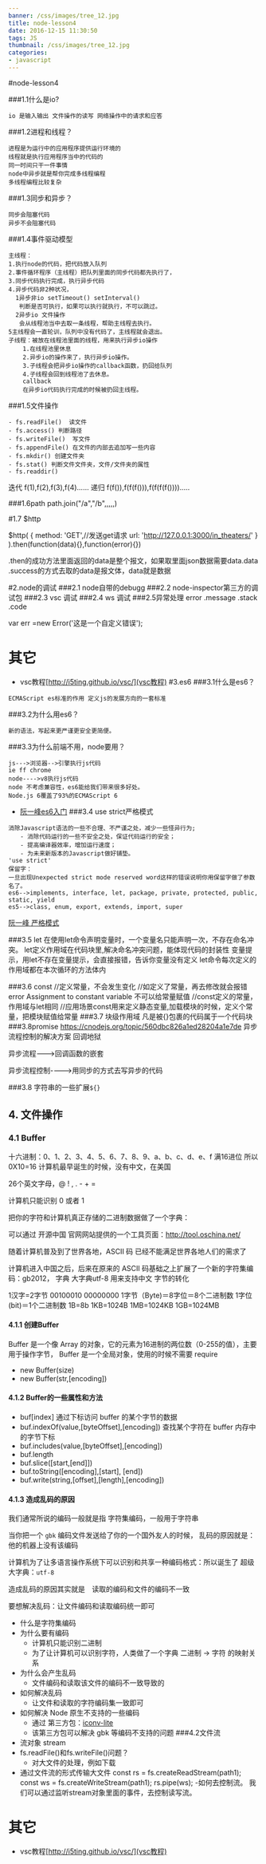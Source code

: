 ```yaml
---
banner: /css/images/tree_12.jpg
title: node-lesson4
date: 2016-12-15 11:30:50
tags: JS
thumbnail: /css/images/tree_12.jpg
categories:
- javascript
---
```


#node-lesson4

###1.1什么是io?
```
io 是输入输出 文件操作的读写 网络操作中的请求和应答
```
###1.2进程和线程？
```
进程是为运行中的应用程序提供运行环境的
线程就是执行应用程序当中的代码的
同一时间只干一件事情
node中异步就是帮你完成多线程编程
多线程编程比较复杂
```
###1.3同步和异步？
```
同步会阻塞代码
异步不会阻塞代码
```
<!--more-->
###1.4事件驱动模型
```
主线程：
1.执行node的代码，把代码放入队列
2.事件循环程序（主线程）把队列里面的同步代码都先执行了，
3.同步代码执行完成，执行异步代码
4.异步代码非2种状况，
  1异步非io setTimeout() setInterval()
   判断是否可执行，如果可以执行就执行，不可以跳过。
  2异步io 文件操作
   会从线程池当中去取一条线程，帮助主线程去执行。
5主线程会一直轮训，队列中没有代码了，主线程就会退出。
子线程：被放在线程池里面的线程，用来执行异步io操作
    1.在线程池里休息
    2.异步io的操作来了，执行异步io操作。
    3.子线程会把异步io操作的callback函数，扔回给队列
    4.子线程会回到线程池了去休息。
    callback
    在异步io代码执行完成的时候被扔回主线程。
```
###1.5文件操作
```
- fs.readFile()  读文件
- fs.access() 判断路径
- fs.writeFile()  写文件
- fs.appendFile() 在文件的内部去追加写一些内容
- fs.mkdir() 创建文件夹
- fs.stat() 判断文件文件夹，文件/文件夹的属性
- fs.readdir()
```

迭代   f(1),f(2),f(3),f(4)......
递归   f(f()),f(f(f())),f(f(f(f()))).....

###1.6path  path.join("/a","/b",,,,,)


#1.7 $http 

$http(
{
    method: 'GET',//发送get请求
    url: 'http://127.0.0.1:3000/in_theaters/'
}
).then(function(data){},function(error){})

.then的成功方法里面返回的data是整个报文，如果取里面json数据需要data.data
.success的方式去取的data是报文体，data就是数据

#2.node的调试
###2.1 node自带的debugg
###2.2 node-inspector第三方的调试包
###2.3 vsc 调试
###2.4 ws 调试
###2.5异常处理
error .message .stack .code

var err =new Error('这是一个自定义错误');




# 其它

- vsc教程[http://i5ting.github.io/vsc/](vsc教程)
#3.es6
###3.1什么是es6？
```
ECMAScript es标准的作用 定义js的发展方向的一套标准
```
###3.2为什么用es6？
```
新的语法，写起来更严谨更安全更简便。
```
###3.3为什么前端不用，node要用？
```
js--->浏览器-->引擎执行js代码
ie ff chrome
node---->v8执行js代码
node 不考虑兼容性，es6能给我们带来很多好处。
Node.js 6覆盖了93%的ECMAScript 6
```

- [阮一峰es6入门](http://es6.ruanyifeng.com/#README)
###3.4 use strict严格模式
```
消除Javascript语法的一些不合理、不严谨之处，减少一些怪异行为;
　　- 消除代码运行的一些不安全之处，保证代码运行的安全；
　　- 提高编译器效率，增加运行速度；
　　- 为未来新版本的Javascript做好铺垫。
'use strict'
保留字：
一旦出现Unexpected strict mode reserved word这样的错误说明你用保留字做了参数名了。
es6-->implements, interface, let, package, private, protected, public, static, yield
es5-->class, enum, export, extends, import, super
```


 [阮一峰 严格模式](http://www.ruanyifeng.com/blog/2013/01/javascript_strict_mode.html)
 
###3.5 let
在使用let命令声明变量时，一个变量名只能声明一次，不存在命名冲突。
let定义作用域在代码块里,解决命名冲突问题，能体现代码的封装性
变量提示，用let不存在变量提示，会直接报错，告诉你变量没有定义
let命令每次定义的作用域都在本次循环的方法体内

###3.6 const
//定义常量，不会发生变化
//如定义了常量，再去修改就会报错error  Assignment to constant variable 不可以给常量赋值
//const定义的常量，作用域与let相同
//应用场景const用来定义静态变量,加载模块的时候，定义个常量，把模块赋值给常量
###3.7 块级作用域
凡是被{}包裹的代码属于一个代码块
###3.8promise
https://cnodejs.org/topic/560dbc826a1ed28204a1e7de
异步流程控制的解决方案
回调地狱


异步流程--->回调函数的嵌套

异步流程控制---->用同步的方式去写异步的代码

###3.8 字符串的一些扩展`${}`
## 4. 文件操作
### 4.1 Buffer
十六进制：0、1、2、3、4、5、6、7、8、9、a、b、c、d、e、f  满16进位 所以 0X10=16
计算机最早诞生的时候，没有中文，在美国

26个英文字母，@ ! , . - + =

计算机只能识别 0 或者 1

把你的字符和计算机真正存储的二进制数据做了一个字典：

可以通过 开源中国 官网网站提供的一个工具页面：http://tool.oschina.net/

随着计算机普及到了世界各地，ASCII 码 已经不能满足世界各地人们的需求了

计算机进入中国之后，后来在原来的 ASCII 码基础之上扩展了一个新的字符集编码：gb2012，
字典  大字典utf-8
用来支持中文
字节的转化

1汉字=2字节  00100010 00000000
1字节（Byte)＝8字位＝8个二进制数 
1字位(bit)＝1个二进制数 
1B=8b 
1KB=1024B 
1MB=1024KB 
1GB=1024MB 
#### 4.1.1 创建Buffer


Buffer 是一个像 Array 的对象，它的元素为16进制的两位数（0-255的值），主要用于操作字节，
Buffer 是一个全局对象，使用的时候不需要 require

- new Buffer(size)
- new Buffer(str,[encoding])

#### 4.1.2 Buffer的一些属性和方法

- buf[index] 通过下标访问 buffer 的某个字节的数据
- buf.indexOf(value,[byteOffset],[encoding]) 查找某个字符在 buffer 内存中的字节下标
- buf.includes(value,[byteOffset],[encoding])
- buf.length
- buf.slice([start,[end]])
- buf.toString([encoding],[start], [end])
- buf.write(string,[offset],[length],[encoding])


#### 4.1.3 造成乱码的原因

我们通常所说的编码一般就是指 字符集编码，一般用于字符串

当你把一个 `gbk` 编码文件发送给了你的一个国外友人的时候，
乱码的原因就是：他的机器上没有该编码　

计算机为了让多语言操作系统下可以识别和共享一种编码格式：所以诞生了 超级大字典：`utf-8`

造成乱码的原因其实就是　读取的编码和文件的编码不一致　

要想解决乱码：让文件编码和读取编码统一即可

- 什么是字符集编码
- 为什么要有编码
  + 计算机只能识别二进制
  + 为了让计算机可以识别字符，人类做了一个字典 二进制 -> 字符 的映射关系
- 为什么会产生乱码
  + 文件编码和读取该文件的编码不一致导致的
- 如何解决乱码
  + 让文件和读取的字符编码集一致即可
- 如何解决 Node 原生不支持的一些编码
  + 通过 第三方包：[iconv-lite ](https://www.npmjs.com/package/iconv-lite)
  + 该第三方包可以解决 gbk 等编码不支持的问题
###4.2文件流 
- 流对象 stream
- fs.readFile()和fs.writeFile()问题？
  + 对大文件的处理，例如下载
-  通过文件流的形式传输大文件
    const rs = fs.createReadStream(path1);
    const ws = fs.createWriteStream(path1);
    rs.pipe(ws);
-如何去控制流。
 我们可以通过监听stream对象里面的事件，去控制读写流。

# 其它

- vsc教程[http://i5ting.github.io/vsc/](vsc教程)

